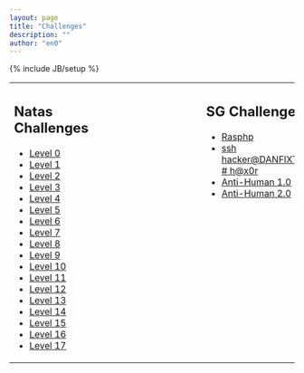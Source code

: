 ```yaml
---
layout: page
title: "Challenges"
description: ""
author: "en0"
---
```

{% include JB/setup %}

<div class="container">
  <table>
    <tr style="vertical-align: top">
      <td style="padding-right:200px;">
	<h2>Natas Challenges</h2>
	<ul>
	  <li><a target="_blank" href="http://natas0.natas.labs.overthewire.org/">Level 0</a></li>
	  <li><a target="_blank" href="http://natas1.natas.labs.overthewire.org/">Level 1</a></li>
	  <li><a target="_blank" href="http://natas2.natas.labs.overthewire.org/">Level 2</a></li>
	  <li><a target="_blank" href="http://natas3.natas.labs.overthewire.org/">Level 3</a></li>
	  <li><a target="_blank" href="http://natas4.natas.labs.overthewire.org/">Level 4</a></li>
	  <li><a target="_blank" href="http://natas5.natas.labs.overthewire.org/">Level 5</a></li>
	  <li><a target="_blank" href="http://natas6.natas.labs.overthewire.org/">Level 6</a></li>
	  <li><a target="_blank" href="http://natas7.natas.labs.overthewire.org/">Level 7</a></li>
	  <li><a target="_blank" href="http://natas8.natas.labs.overthewire.org/">Level 8</a></li>
	  <li><a target="_blank" href="http://natas9.natas.labs.overthewire.org/">Level 9</a></li>
	  <li><a target="_blank" href="http://natas10.natas.labs.overthewire.org/">Level 10</a></li>
	  <li><a target="_blank" href="http://natas11.natas.labs.overthewire.org/">Level 11</a></li>
	  <li><a target="_blank" href="http://natas12.natas.labs.overthewire.org/">Level 12</a></li>
	  <li><a target="_blank" href="http://natas13.natas.labs.overthewire.org/">Level 13</a></li>
	  <li><a target="_blank" href="http://natas14.natas.labs.overthewire.org/">Level 14</a></li>
	  <li><a target="_blank" href="http://natas15.natas.labs.overthewire.org/">Level 15</a></li>
	  <li><a target="_blank" href="http://natas16.natas.labs.overthewire.org/">Level 16</a></li>
	  <li><a target="_blank" href="http://natas17.natas.labs.overthewire.org/">Level 17</a></li>
	</ul>
      </td>
      <td>
	<h2>SG Challenges</h2>
	<ul>
	  <li><a target="_blank" href="#">Rasphp</a></li>
	  <li>
	    <a title="This challenge is served by openssh.
Password: h@x0r" href="javascript:void(0);">ssh hacker@DANFIXTHIS.local # h@x0r</a>
	  </li>
	  <li><a target="_blank" href="#">Anti-Human 1.0</a></li>
	  <li><a target="_blank" href="#">Anti-Human 2.0</a></li>
	</ul>
      </td>
    </tr>
  </table>
</div>
